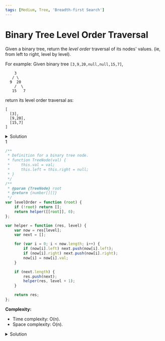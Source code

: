 ```yaml
---
tags: [Medium, Tree, 'Breadth-first Search']
---
```


# Binary Tree Level Order Traversal

Given a binary tree, return the _level order_ traversal of its nodes' values. (ie, from left to right, level by level).

For example:
Given binary tree `[3,9,20,null,null,15,7]`,

```
    3
   / \
  9  20
    /  \
   15   7
```

return its level order traversal as:

```
[
  [3],
  [9,20],
  [15,7]
]
```

<details>
<summary>Solution</summary>

</details> 1

```javascript
/**
 * Definition for a binary tree node.
 * function TreeNode(val) {
 *     this.val = val;
 *     this.left = this.right = null;
 * }
 */
/**
 * @param {TreeNode} root
 * @return {number[][]}
 */
var levelOrder = function (root) {
	if (!root) return [];
	return helper([[root]], 0);
};

var helper = function (res, level) {
	var now = res[level];
	var next = [];

	for (var i = 0; i < now.length; i++) {
		if (now[i].left) next.push(now[i].left);
		if (now[i].right) next.push(now[i].right);
		now[i] = now[i].val;
	}

	if (next.length) {
		res.push(next);
		helper(res, level + 1);
	}

	return res;
};
```

**Complexity:**

-   Time complexity: O(n).
-   Space complexity: O(n).

<details>
<summary>Solution</summary>

```javascript
/**
 * Definition for a binary tree node.
 * function TreeNode(val) {
 *     this.val = val;
 *     this.left = this.right = null;
 * }
 */
/**
 * @param {TreeNode} root
 * @return {number[][]}
 */
var levelOrder = function (root) {
	return helper([], root, 0);
};

var helper = function (res, root, level) {
	if (root) {
		if (!res[level]) res[level] = [];
		res[level].push(root.val);
		helper(res, root.left, level + 1);
		helper(res, root.right, level + 1);
	}
	return res;
};
```

**Complexity:**

-   Time complexity: O(n).
-   Space complexity: O(n).

</details>

